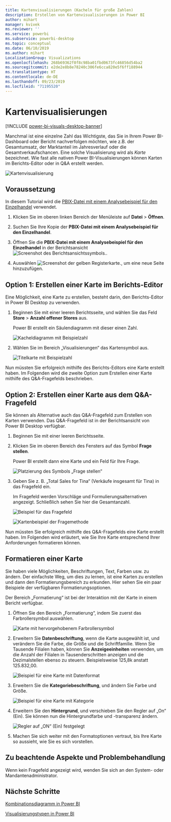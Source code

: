 ```yaml
---
title: Kartenvisualisierungen (Kacheln für große Zahlen)
description: Erstellen von Kartenvisualisierungen in Power BI
author: mihart
manager: kvivek
ms.reviewer: ''
ms.service: powerbi
ms.subservice: powerbi-desktop
ms.topic: conceptual
ms.date: 06/10/2019
ms.author: mihart
LocalizationGroup: Visualizations
ms.openlocfilehash: 268b69362f0f8c98ba01fbd0673fc46856d54ba2
ms.sourcegitcommit: e2de2e8b8e78240c306fe6cca820e5f6ff188944
ms.translationtype: HT
ms.contentlocale: de-DE
ms.lasthandoff: 09/23/2019
ms.locfileid: "71195520"
---
```

# <a name="card-visualizations"></a>Kartenvisualisierungen

[!INCLUDE [power-bi-visuals-desktop-banner](../includes/power-bi-visuals-desktop-banner.md)]

Manchmal ist eine einzelne Zahl das Wichtigste, das Sie in Ihrem Power BI-Dashboard oder Bericht nachverfolgen möchten, wie z.B. der Gesamtumsatz, der Marktanteil im Jahresverlauf oder die Gesamtverkaufschancen. Eine solche Visualisierung wird als *Karte* bezeichnet. Wie fast alle nativen Power BI-Visualisierungen können Karten im Berichts-Editor oder in Q&A erstellt werden.

![Kartenvisualisierung](media/power-bi-visualization-card/pbi-opptuntiescard.png)

## <a name="prerequisite"></a>Voraussetzung

In diesem Tutorial wird die [PBIX-Datei mit einem Analysebeispiel für den Einzelhandel](http://download.microsoft.com/download/9/6/D/96DDC2FF-2568-491D-AAFA-AFDD6F763AE3/Retail%20Analysis%20Sample%20PBIX.pbix) verwendet.

1. Klicken Sie im oberen linken Bereich der Menüleiste auf **Datei** \> **Öffnen**.
   
2. Suchen Sie Ihre Kopie der **PBIX-Datei mit einem Analysebeispiel für den Einzelhandel**.

1. Öffnen Sie die **PBIX-Datei mit einem Analysebeispiel für den Einzelhandel** in der Berichtsansicht ![Screenshot des Berichtsansichtssymbols.](media/power-bi-visualization-kpi/power-bi-report-view.png).

1. Auswählen ![Screenshot der gelben Registerkarte.,](media/power-bi-visualization-kpi/power-bi-yellow-tab.png) um eine neue Seite hinzuzufügen.

## <a name="option-1-create-a-card-using-the-report-editor"></a>Option 1: Erstellen einer Karte im Berichts-Editor

Eine Möglichkeit, eine Karte zu erstellen, besteht darin, den Berichts-Editor in Power BI Desktop zu verwenden.

1. Beginnen Sie mit einer leeren Berichtsseite, und wählen Sie das Feld **Store** \> **Anzahl offener Stores** aus.

    Power BI erstellt ein Säulendiagramm mit dieser einen Zahl.

   ![Kacheldiagramm mit Beispielzahl](media/power-bi-visualization-card/pbi-overview-chart.png)

2. Wählen Sie im Bereich „Visualisierungen“ das Kartensymbol aus.

   ![Titelkarte mit Beispielzahl](media/power-bi-visualization-card/power-bi-card-visualization.png)

Nun müssten Sie erfolgreich mithilfe des Berichts-Editors eine Karte erstellt haben. Im Folgenden wird die zweite Option zum Erstellen einer Karte mithilfe des Q&A-Fragefelds beschrieben.

## <a name="option-2-create-a-card-from-the-qa-question-box"></a>Option 2: Erstellen einer Karte aus dem Q&A-Fragefeld
Sie können als Alternative auch das Q&A-Fragefeld zum Erstellen von Karten verwenden. Das Q&A-Fragefeld ist in der Berichtsansicht von Power BI Desktop verfügbar.

1. Beginnen Sie mit einer leeren Berichtsseite.

1. Klicken Sie im oberen Bereich des Fensters auf das Symbol **Frage stellen**. 

    Power BI erstellt dann eine Karte und ein Feld für Ihre Frage. 

   ![Platzierung des Symbols „Frage stellen“](media/power-bi-visualization-card/power-bi-q-and-a-overview.png)

2. Geben Sie z. B. „Total Sales for Tina“ (Verkäufe insgesamt für Tina) in das Fragefeld ein.

    Im Fragefeld werden Vorschläge und Formulierungsalternativen angezeigt. Schließlich sehen Sie hier die Gesamtanzahl.  

   ![Beispiel für das Fragefeld](media/power-bi-visualization-card/power-bi-q-and-a-box.png)

   ![Kartenbeispiel der Fragemethode](media/power-bi-visualization-card/power-bi-q-and-a-card.png)

Nun müssten Sie erfolgreich mithilfe des Q&A-Fragefelds eine Karte erstellt haben. Im Folgenden wird erläutert, wie Sie Ihre Karte entsprechend Ihrer Anforderungen formatieren können.

## <a name="format-a-card"></a>Formatieren einer Karte
Sie haben viele Möglichkeiten, Beschriftungen, Text, Farben usw. zu ändern. Der einfachste Weg, um dies zu lernen, ist eine Karten zu erstellen und dann den Formatierungsbereich zu erkunden. Hier sehen Sie ein paar Beispiele der verfügbaren Formatierungsoptionen. 

Der Bereich „Formatierung“ ist bei der Interaktion mit der Karte in einem Bericht verfügbar. 

1. Öffnen Sie den Bereich „Formatierung“, indem Sie zuerst das Farbrollersymbol auswählen. 

    ![Karte mit hervorgehobenem Farbrollersymbol](media/power-bi-visualization-card/power-bi-format-card-2.png)

2. Erweitern Sie **Datenbeschriftung**, wenn die Karte ausgewählt ist, und verändern Sie die Farbe, die Größe und die Schriftfamilie. Wenn Sie Tausende Filialen haben, können Sie **Anzeigeeinheiten** verwenden, um die Anzahl der Filialen in Tausenderschritten anzeigen und die Dezimalstellen ebenso zu steuern. Beispielsweise 125,8k anstatt 125.832,00.

    ![Beispiel für eine Karte mit Datenformat](media/power-bi-visualization-card/power-bi-card-format-2.png)

3.  Erweitern Sie die **Kategoriebeschriftung**, und ändern Sie Farbe und Größe.

    ![Beispiel für eine Karte mit Kategorie](media/power-bi-visualization-card/power-bi-card-format-category.png)

4. Erweitern Sie den **Hintergrund**, und verschieben Sie den Regler auf „On“ (Ein).  Sie können nun die Hintergrundfarbe und -transparenz ändern.

    ![Regler auf „ON“ (Ein) festgelegt](media/power-bi-visualization-card/power-bi-format-color-2.png)

5. Machen Sie sich weiter mit den Formatoptionen vertraut, bis Ihre Karte so aussieht, wie Sie es sich vorstellen. 

## <a name="considerations-and-troubleshooting"></a>Zu beachtende Aspekte und Problembehandlung
Wenn kein Fragefeld angezeigt wird, wenden Sie sich an den System- oder Mandantenadministrator.    

## <a name="next-steps"></a>Nächste Schritte
[Kombinationsdiagramm in Power BI](power-bi-visualization-combo-chart.md)

[Visualisierungstypen in Power BI](power-bi-visualization-types-for-reports-and-q-and-a.md)
